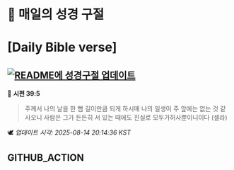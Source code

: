 # 🙏 매일의 성경 구절
# [Daily Bible verse]
## [![README에 성경구절 업데이트](https://github.com/DONGSUKA/first_test/actions/workflows/update-readme-bible.yml/badge.svg)](https://github.com/DONGSUKA/first_test/actions/workflows/update-readme-bible.yml)
<!-- START_BIBLE_VERSE -->
📖 **시편 39:5**
> 주께서 나의 날을 한 뼘 길이만큼 되게 하시매 나의 일생이 주 앞에는 없는 것 같사오니 사람은 그가 든든히 서 있는 때에도 진실로 모두가허사뿐이니이다 (셀라)

🕊️ _업데이트 시각: 2025-08-14 20:14:36 KST_
  <!-- END_BIBLE_VERSE -->
## GITHUB_ACTION
